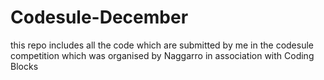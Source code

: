 # Codesule-December
this repo includes all the code  which are submitted  by me in the  codesule competition which was organised by Naggarro in association with Coding Blocks
